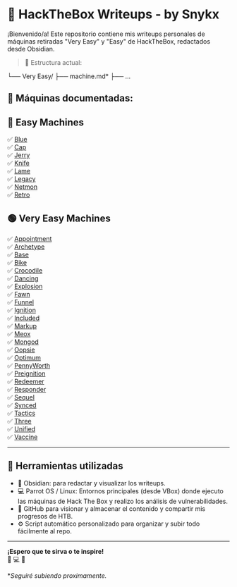 # 🧠 HackTheBox Writeups - by Snykx

¡Bienvenido/a! Este repositorio contiene mis writeups personales de máquinas retiradas "Very Easy" y "Easy" de HackTheBox, redactados desde Obsidian.

> 📁 Estructura actual:
>> 
└── Very Easy/
├── machine.md*
├── ...


## 📌 Máquinas documentadas:

## 🔴 Easy Machines

✅ [Blue](Easy/Blue.md)  
✅ [Cap](Easy/Cap.md)  
✅ [Jerry](Easy/Jerry.md)  
✅ [Knife](Easy/Knife.md)  
✅ [Lame](Easy/Lame.md)  
✅ [Legacy](Easy/Legacy.md)  
✅ [Netmon](Easy/Netmon.md)  
✅ [Retro](Easy/Retro.md)  


## 🟢 Very Easy Machines

✅ [Appointment](Very%20Easy/Appointment.md)  
✅ [Archetype](Very%20Easy/Archetype.md)  
✅ [Base](Very%20Easy/Base.md)  
✅ [Bike](Very%20Easy/Bike.md)  
✅ [Crocodile](Very%20Easy/Crocodile.md)  
✅ [Dancing](Very%20Easy/Dancing.md)  
✅ [Explosion](Very%20Easy/Explosion.md)  
✅ [Fawn](Very%20Easy/Fawn.md)  
✅ [Funnel](Very%20Easy/Funnel.md)  
✅ [Ignition](Very%20Easy/Ignition.md)  
✅ [Included](Very%20Easy/Included.md)  
✅ [Markup](Very%20Easy/Markup.md)  
✅ [Meox](Very%20Easy/Meox.md)  
✅ [Mongod](Very%20Easy/Mongod.md)  
✅ [Oopsie](Very%20Easy/Oopsie.md)  
✅ [Optimum](Very%20Easy/Optimum.md)  
✅ [PennyWorth](Very%20Easy/PennyWorth.md)  
✅ [Preignition](Very%20Easy/Preignition.md)  
✅ [Redeemer](Very%20Easy/Redeemer.md)  
✅ [Responder](Very%20Easy/Responder.md)  
✅ [Sequel](Very%20Easy/Sequel.md)  
✅ [Synced](Very%20Easy/Synced.md)  
✅ [Tactics](Very%20Easy/Tactics.md)  
✅ [Three](Very%20Easy/Three.md)  
✅ [Unified](Very%20Easy/Unified.md)  
✅ [Vaccine](Very%20Easy/Vaccine.md)  

---
## 📂 Herramientas utilizadas

- 🧠 Obsidian: para redactar y visualizar los writeups.
- 💻 Parrot OS / Linux: Entornos principales (desde VBox) donde ejecuto las máquinas de Hack The Box y realizo los análisis de vulnerabilidades.
- 🧰 GitHub para visionar y almacenar el contenido y compartir mis progresos de HTB.
- ⚙️ Script automático personalizado para organizar y subir todo fácilmente al repo.

---

**¡Espero que te sirva o te inspire!**  
🧠 💻 🐚  

**Seguiré subiendo proximamente.*
